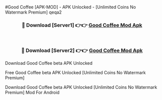 #Good Coffee [APK-MOD] - APK Unlocked - [Unlimited Coins No Watermark Premium] qeqa2



<div align="center">

<h3>🔴 Download [Server1] 👉👉 <a href="https://momento.my/?title=Good_Coffee">Good Coffee Mod Apk</a></h3><br>

<h3>🔴 Download [Server2] 👉👉 <a href="https://momento.my/?title=Good_Coffee">Good Coffee Mod Apk</a></h3>
</div>



Download Good Coffee beta APK Unlocked

Free Good Coffee beta APK Unlocked [Unlimited Coins No Watermark Premium]

Download Good Coffee beta APK Unlocked [Unlimited Coins No Watermark Premium] Mod For Android
